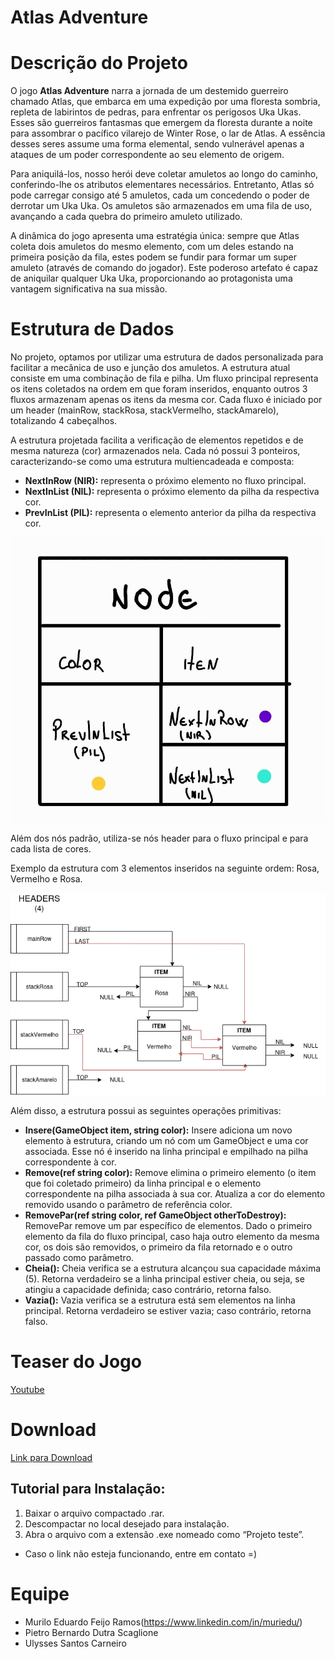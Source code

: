# Atlas Adventure
# Descrição do Projeto

O jogo **Atlas Adventure** narra a jornada de um destemido guerreiro chamado Atlas, que embarca em uma expedição por uma floresta sombria, repleta de labirintos de pedras, para enfrentar os perigosos Uka Ukas. Esses são guerreiros fantasmas que emergem da floresta durante a noite para assombrar o pacífico vilarejo de Winter Rose, o lar de Atlas. A essência desses seres assume uma forma elemental, sendo vulnerável apenas a ataques de um poder correspondente ao seu elemento de origem.

Para aniquilá-los, nosso herói deve coletar amuletos ao longo do caminho, conferindo-lhe os atributos elementares necessários. Entretanto, Atlas só pode carregar consigo até 5 amuletos, cada um concedendo o poder de derrotar um Uka Uka. Os amuletos são armazenados em uma fila de uso, avançando a cada quebra do primeiro amuleto utilizado.

A dinâmica do jogo apresenta uma estratégia única: sempre que Atlas coleta dois amuletos do mesmo elemento, com um deles estando na primeira posição da fila, estes podem se fundir para formar um super amuleto (através de comando do jogador). Este poderoso artefato é capaz de aniquilar qualquer Uka Uka, proporcionando ao protagonista uma vantagem significativa na sua missão.

# Estrutura de Dados

No projeto, optamos por utilizar uma estrutura de dados personalizada para facilitar a mecânica de uso e junção dos amuletos. A estrutura atual consiste em uma combinação de fila e pilha. Um fluxo principal representa os itens coletados na ordem em que foram inseridos, enquanto outros 3 fluxos armazenam apenas os itens da mesma cor. Cada fluxo é iniciado por um header (mainRow, stackRosa, stackVermelho, stackAmarelo), totalizando 4 cabeçalhos.

A estrutura projetada facilita a verificação de elementos repetidos e de mesma natureza (cor) armazenados nela. Cada nó possui 3 ponteiros, caracterizando-se como uma estrutura multiencadeada e composta:

- **NextInRow (NIR):** representa o próximo elemento no fluxo principal.
- **NextInList (NIL):** representa o próximo elemento da pilha da respectiva cor.
- **PrevInList (PIL):** representa o elemento anterior da pilha da respectiva cor.

![Node](/img/node.jpeg)

Além dos nós padrão, utiliza-se nós header para o fluxo principal e para cada lista de cores.

Exemplo da estrutura com 3 elementos inseridos na seguinte ordem: Rosa, Vermelho e Rosa.

![ED](/img/ed.png)

Além disso, a estrutura possui as seguintes operações primitivas:

- **Insere(GameObject item, string color):** Insere adiciona um novo elemento à estrutura, criando um nó com um GameObject e uma cor associada. Esse nó é inserido na linha principal e empilhado na pilha correspondente à cor.
- **Remove(ref string color):** Remove elimina o primeiro elemento (o item que foi coletado primeiro) da linha principal e o elemento correspondente na pilha associada à sua cor. Atualiza a cor do elemento removido usando o parâmetro de referência color.
- **RemovePar(ref string color, ref GameObject otherToDestroy):** RemovePar remove um par específico de elementos. Dado o primeiro elemento da fila do fluxo principal, caso haja outro elemento da mesma cor, os dois são removidos, o primeiro da fila retornado e o outro passado como parâmetro.
- **Cheia():** Cheia verifica se a estrutura alcançou sua capacidade máxima (5). Retorna verdadeiro se a linha principal estiver cheia, ou seja, se atingiu a capacidade definida; caso contrário, retorna falso.
- **Vazia():** Vazia verifica se a estrutura está sem elementos na linha principal. Retorna verdadeiro se estiver vazia; caso contrário, retorna falso.

# Teaser do Jogo
[Youtube](https://youtu.be/aKxQA-citdY)

# Download

[Link para Download](https://drive.google.com/file/d/1yu9HPs4JE9RoqwTu6nKG2x1qcki6sDZ2/view?usp=drive_link)

## Tutorial para Instalação:
1. Baixar o arquivo compactado .rar.
2. Descompactar no local desejado para instalação.
3. Abra o arquivo com a extensão .exe nomeado como “Projeto teste”.
- Caso o link não esteja funcionando, entre em contato =)

# Equipe
* Murilo Eduardo Feijo Ramos(https://www.linkedin.com/in/muriedu/)
* Pietro Bernardo Dutra Scaglione
* Ulysses Santos Carneiro
